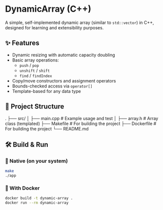 # DynamicArray (C++)

A simple, self-implemented dynamic array (similar to `std::vector`) in C++, designed for learning and extensibility purposes.

## ✨ Features

- Dynamic resizing with automatic capacity doubling
- Basic array operations:
  - `push` / `pop`
  - `unshift` / `shift`
  - `find` / `findIndex`
- Copy/move constructors and assignment operators
- Bounds-checked access via `operator[]`
- Template-based for any data type

## 📁 Project Structure
.
├── src/
│ ├── main.cpp # Example usage and test
│ ├── array.h # Array class (templated)
├── Makefile # For building the project
├── Dockerfile # For building the project
└── README.md

## 🛠️ Build & Run

### 🔧 Native (on your system)

```bash
make
./app
```

### 🐳 With Docker

```bash
docker build -t dynamic-array .
docker run --rm dynamic-array
```